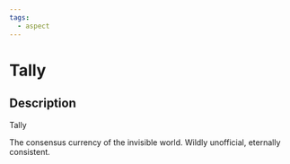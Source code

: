 ```yaml
---
tags:
  - aspect
---
```


# Tally

## Description
Tally

The consensus currency of the invisible world. Wildly unofficial, eternally consistent.